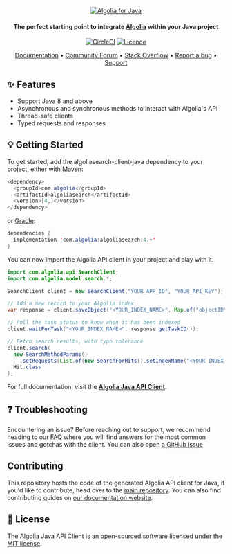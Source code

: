 <p align="center">
  <a href="https://www.algolia.com">
    <img alt="Algolia for Java" src="https://user-images.githubusercontent.com/22633119/59595532-4c6bd280-90f6-11e9-9d83-9afda3c85e96.png" >
  </a>

<h4 align="center">The perfect starting point to integrate <a href="https://algolia.com" target="_blank">Algolia</a> within your Java project</h4>

  <p align="center">
    <a href="https://central.sonatype.com/artifact/com.algolia/algoliasearch"><img src="https://img.shields.io/maven-central/v/com.algolia/algoliasearch.svg" alt="CircleCI"></img></a>
    <a href="https://opensource.org/licenses/MIT"><img src="https://img.shields.io/badge/License-MIT-yellow.svg" alt="Licence"></img></a>
  </p>
</p>

<p align="center">
  <a href="https://www.algolia.com/doc/libraries/sdk/install#java" target="_blank">Documentation</a>  •
  <a href="https://discourse.algolia.com" target="_blank">Community Forum</a>  •
  <a href="http://stackoverflow.com/questions/tagged/algolia" target="_blank">Stack Overflow</a>  •
  <a href="https://github.com/algolia/algoliasearch-client-java/issues" target="_blank">Report a bug</a>  •
  <a href="https://alg.li/support" target="_blank">Support</a>
</p>

## ✨ Features

* Support Java 8 and above
* Asynchronous and synchronous methods to interact with Algolia's API
* Thread-safe clients
* Typed requests and responses

## 💡 Getting Started

To get started, add the algoliasearch-client-java dependency to your project, either with [Maven](Maven):

```java
<dependency>
  <groupId>com.algolia</groupId>
  <artifactId>algoliasearch</artifactId>
  <version>[4,)</version>
</dependency>
```

or [Gradle](https://gradle.org/):

```java
dependencies {
  implementation 'com.algolia:algoliasearch:4.+'
}
```

You can now import the Algolia API client in your project and play with it.

```java
import com.algolia.api.SearchClient;
import com.algolia.model.search.*;

SearchClient client = new SearchClient("YOUR_APP_ID", "YOUR_API_KEY");

// Add a new record to your Algolia index
var response = client.saveObject("<YOUR_INDEX_NAME>", Map.of("objectID", "id", "test", "val"));

// Poll the task status to know when it has been indexed
client.waitForTask("<YOUR_INDEX_NAME>", response.getTaskID());

// Fetch search results, with typo tolerance
client.search(
  new SearchMethodParams()
    .setRequests(List.of(new SearchForHits().setIndexName("<YOUR_INDEX_NAME>").setQuery("<YOUR_QUERY>").setHitsPerPage(50))),
  Hit.class
);
```

For full documentation, visit the **[Algolia Java API Client](https://www.algolia.com/doc/libraries/sdk/install#java)**.

## ❓ Troubleshooting

Encountering an issue? Before reaching out to support, we recommend heading to our [FAQ](https://support.algolia.com/hc/sections/15061037630609-API-Client-FAQs) where you will find answers for the most common issues and gotchas with the client. You can also open [a GitHub issue](https://github.com/algolia/api-clients-automation/issues/new?assignees=&labels=&projects=&template=Bug_report.md)

## Contributing

This repository hosts the code of the generated Algolia API client for Java, if you'd like to contribute, head over to the [main repository](https://github.com/algolia/api-clients-automation). You can also find contributing guides on [our documentation website](https://api-clients-automation.netlify.app/docs/introduction).

## 📄 License

The Algolia Java API Client is an open-sourced software licensed under the [MIT license](LICENSE).

